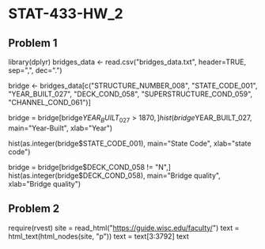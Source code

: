 # STAT-433-HW_2

## Problem 1

library(dplyr)
bridges_data <- read.csv("bridges_data.txt", header=TRUE, sep=",", dec=".")

bridge <- bridges_data[c("STRUCTURE_NUMBER_008", "STATE_CODE_001", "YEAR_BUILT_027", "DECK_COND_058", "SUPERSTRUCTURE_COND_059", "CHANNEL_COND_061")]

bridge = bridge[bridge$YEAR_BUILT_027 > 1870, ]
hist(bridge$YEAR_BUILT_027, main="Year-Built", xlab="Year")

hist(as.integer(bridge$STATE_CODE_001), main="State Code", xlab="state code")

bridge = bridge[bridge$DECK_COND_058 != "N",]
hist(as.integer(bridge$DECK_COND_058), main="Bridge quality", xlab="Bridge quality")


## Problem 2
require(rvest)
site = read_html("https://guide.wisc.edu/faculty/")
text = html_text(html_nodes(site, "p"))
text = text[3:3792]
text
